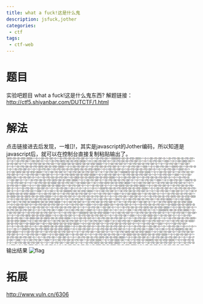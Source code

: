 ```yaml
---
title: what a fuck!这是什么鬼
description: jsfuck,jother
categories:
 - ctf
tags:
 - ctf-web
---
```

# 题目
实验吧题目
what a fuck!这是什么鬼东西?
解题链接： http://ctf5.shiyanbar.com/DUTCTF/1.html
# 解法
点击链接进去后发现，一堆[]!，其实是javascript的Jother编码，所以知道是javascript后，就可以在控制台直接复制粘贴输出了。
![题目](https://github.com/crazypyy/crazypyy.github.io/blob/master/images/ctf-jother/jother1.png?raw=true)
输出结果
![flag](yhyyyyyyyyyyyyyyyyyyyyyy)
# 拓展
http://www.vuln.cn/6306